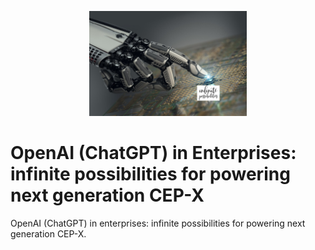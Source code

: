<p align = "center">
  <img src = "images/AI_Infinite_Possibilities.png" alt = "" width = "50%" height = "50%" />
</p>

# OpenAI (ChatGPT) in Enterprises: infinite possibilities for powering next generation CEP-X
OpenAI (ChatGPT) in enterprises: infinite possibilities for powering next generation CEP-X.
